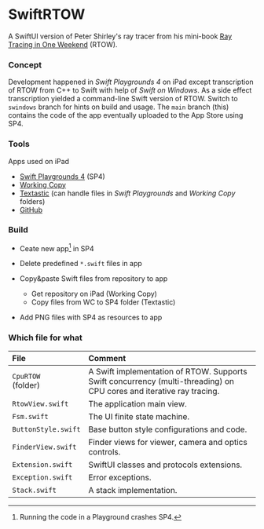 # SwiftRTOW
A SwiftUI version of Peter Shirley's ray tracer from his mini-book [Ray Tracing in One Weekend](https://github.com/RayTracing/raytracing.github.io/) (RTOW).

### Concept
Development happened in *Swift Playgrounds 4* on iPad except transcription of RTOW from C++ to Swift with help of *Swift on Windows*. As a side effect transcription yielded a command-line Swift version of RTOW. Switch to `swindows` branch for hints on build and usage. The `main` branch (this) contains the code of the app eventually uploaded to the App Store using SP4. 

### Tools
Apps used on iPad
- [Swift Playgrounds 4](https://apps.apple.com/de/app/swift-playgrounds/id908519492) (SP4)
- [Working Copy](https://workingcopyapp.com/)
- [Textastic](https://www.textasticapp.com/) (can handle files in *Swift Playgrounds* and *Working Copy* folders)
- [GitHub](https://apps.apple.com/us/app/github/id1477376905)

### Build
- Ceate new app[^1] in SP4
- Delete predefined `*.swift` files in app
- Copy&paste Swift files from repository to app

  - Get repository on iPad (Working Copy)
  - Copy files from WC to SP4 folder (Textastic)

- Add PNG files with SP4 as resources to app

[^1]: Running the code in a Playground crashes SP4.

### Which file for what
|File|Comment|
|:---|:------|
|`CpuRTOW`<br>(folder)|A Swift implementation of RTOW. Supports Swift concurrency (multi-threading) on CPU cores and iterative ray tracing.|
|`RtowView.swift`|The application main view.|
|`Fsm.swift`|The UI finite state machine.|
|`ButtonStyle.swift`|Base button style configurations and code.|
|`FinderView.swift`|Finder views for viewer, camera and optics controls.|
|`Extension.swift`|SwiftUI classes and protocols extensions.|
|`Exception.swift`|Error exceptions.|
|`Stack.swift`|A stack implementation.|
